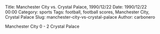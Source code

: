 Title: Manchester City vs. Crystal Palace, 1990/12/22
Date: 1990/12/22 00:00
Category: sports
Tags: football, football scores, Manchester City, Crystal Palace
Slug: manchester-city-vs-crystal-palace
Author: carbonero


Manchester City 0 - 2 Crystal Palace
